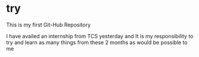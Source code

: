 # try

This is my first Git-Hub Repository

I have availed an internship from TCS yesterday and It is my responsibility to try and learn as many things from these 2 months as would be possible to me
